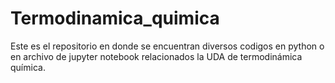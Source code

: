 # Termodinamica_quimica

Este es el repositorio en donde se encuentran diversos codigos en python o en archivo de jupyter notebook relacionados la UDA de termodinámica química.
